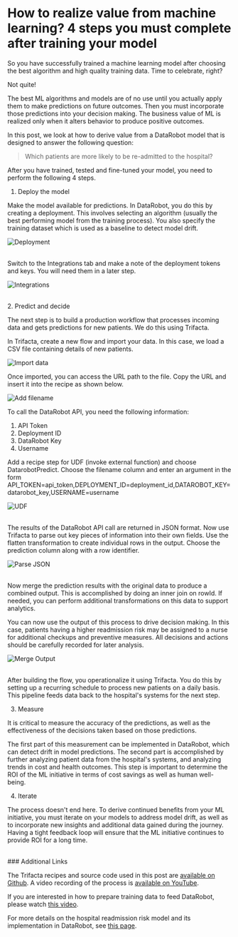 # How to realize value from machine learning? 4 steps you must complete after training your model

So you have successfully trained a machine learning model after choosing the best algorithm and high quality training data. Time to celebrate, right?

Not quite!

The best ML algorithms and models are of no use until you actually apply them to make predictions on future outcomes. Then you must incorporate those predictions into your decision making. The business value of ML is realized only when it alters behavior to produce positive outcomes.

In this post, we look at how to derive value from a DataRobot model that is designed to answer the following question:

> Which patients are more likely to be re-admitted to the hospital?

After you have trained, tested and fine-tuned your model, you need to perform the following 4 steps. 

1. Deploy the model

Make the model available for predictions. In DataRobot, you do this by creating a deployment. This involves selecting an algorithm (usually the best performing model from the training process). You also specify the training dataset which is used as a baseline to detect model drift.

![Deployment](datarobot_deployment.png)

<br>
Switch to the Integrations tab and make a note of the deployment tokens and keys. You will need them in a later step.

![Integrations](datarobot_integrations.png)

<br>
2. Predict and decide

The next step is to build a production workflow that processes incoming data and gets predictions for new patients. We do this using Trifacta. 

In Trifacta, create a new flow and import your data. In this case, we load a CSV file containing details of new patients.

![Import data](01_import_file.png)

Once imported, you can access the URL path to the file. Copy the URL and insert it into the recipe as shown below.

![Add filename](02_add_filename.png)

To call the DataRobot API, you need the following information:

1. API Token
2. Deployment ID
3. DataRobot Key
4. Username

Add a recipe step for UDF (invoke external function) and choose DatarobotPredict. Choose the filename column and enter an argument in the form API_TOKEN=api_token,DEPLOYMENT_ID=deployment_id,DATAROBOT_KEY=datarobot_key,USERNAME=username

![UDF](03_udf.png)

<br>
The results of the DataRobot API call are returned in JSON format. Now use Trifacta to parse out key pieces of information into their own fields. Use the flatten transformation to create individual rows in the output. Choose the prediction column along with a row identifier.

![Parse JSON](04_parse_json.png)

<br>
Now merge the prediction results with the original data to produce a combined output. This is accomplished by doing an inner join on rowId. If needed, you can perform additional transformations on this data to support analytics. 

You can now use the output of this process to drive decision making. In this case, patients having a higher readmission risk may be assigned to a nurse for additional checkups and preventive measures. All decisions and actions should be carefully recorded for later analysis.

![Merge Output](05_merge_output.png)

<br>
After building the flow, you operationalize it using Trifacta. You do this by setting up a recurring schedule to process new patients on a daily basis. This pipeline feeds data back to the hospital's systems for the next step.

3. Measure

It is critical to measure the accuracy of the predictions, as well as the effectiveness of the decisions taken based on those predictions. 

The first part of this measurement can be implemented in DataRobot, which can detect drift in model predictions. The second part is accomplished by further analyzing patient data from the hospital's systems, and analyzing trends in cost and health outcomes. This step is important to determine the ROI of the ML initiative in terms of cost savings as well as human well-being.

4. Iterate

The process doesn't end here. To derive continued benefits from your ML initiative, you must iterate on your models to address model drift, as well as to incorporate new insights and additional data gained during the journey. Having a tight feedback loop will ensure that the ML initiative continues to provide ROI for a long time.

<br>
### Additional Links

The Trifacta recipes and source code used in this post are [available on Github](https://github.com/vbalasu/datarobot_prediction). A video recording of the process is [available on YouTube](https://youtu.be/EGxuNmAfnM0). 

If you are interested in how to prepare training data to feed DataRobot, please watch [this video](https://youtu.be/DafaYnJe_cs). 

For more details on the hospital readmission risk model and its implementation in DataRobot, see [this page](https://www.datarobot.com/use-cases/hospital-readmission-risk/).

